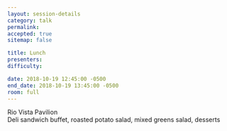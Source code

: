 ```yaml
---
layout: session-details
category: talk
permalink:
accepted: true
sitemap: false

title: Lunch
presenters:
difficulty:

date: 2018-10-19 12:45:00 -0500
end_date: 2018-10-19 13:45:00 -0500
room: full
---
```

Rio Vista Pavilion
<br />
Deli sandwich buffet, roasted potato salad, mixed greens salad, desserts
